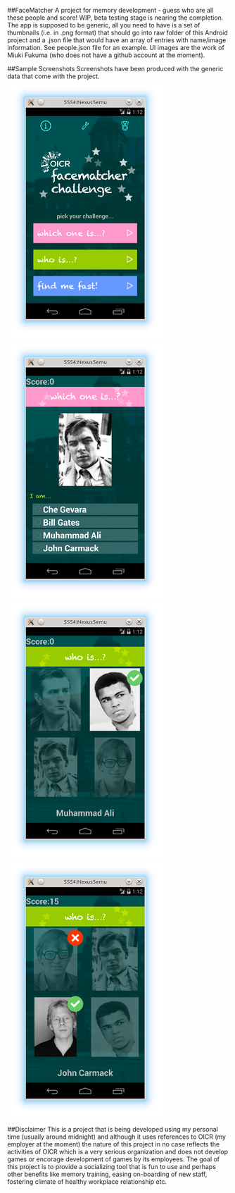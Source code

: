 ##FaceMatcher
A project for memory development - guess who are all these people and score! WIP, beta testing stage is nearing the completion. The app is supposed to be generic, all you need to have is a set of thumbnails (i.e. in .png format) that should go into raw folder of this Android project and a .json file that would have an array of entries with name/image information. See people.json file for an example. UI images are the work of Miuki Fukuma (who does not have a github account at the moment).

##Sample Screenshots
Screenshots have been produced with the generic data that come with the project. 
![screenshot_1](docs/FaceMatcher_screenshot01.png)
![screenshot_2](docs/FaceMatcher_screenshot02.png)
![screenshot_3](docs/FaceMatcher_screenshot03.png)
![screenshot_4](docs/FaceMatcher_screenshot04.png)

##Disclaimer
This is a project that is being developed using my personal time (usually around midnight) and although it uses references to OICR (my employer at the moment) the nature of this project in no case reflects the activities of OICR which is a very serious organization and does not develop games or encorage development of games by its employees. The goal of this project is to provide a socializing tool that is fun to use and perhaps other benefits like memory training, easing on-boarding of new staff, fostering climate of healthy workplace relationship etc.
